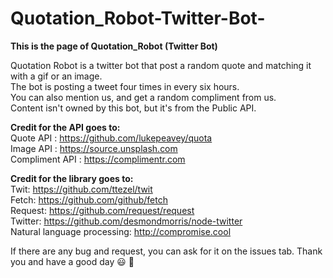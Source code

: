 # Quotation_Robot-Twitter-Bot-
<b>This is the page of Quotation_Robot (Twitter Bot)</b>

Quotation Robot is a twitter bot that post a random quote and matching it with a gif or an image. <br>
The bot is posting a tweet four times in every six hours. <br>
You can also mention us, and get a random compliment from us. <br>
Content isn't owned by this bot, but it's from the Public API. <br>

<b>Credit for the API goes to:</b> <br>
Quote API : https://github.com/lukepeavey/quota <br>
Image API : https://source.unsplash.com <br>
Compliment API : https://complimentr.com <br>

<b>Credit for the library goes to:</b> <br>
Twit: https://github.com/ttezel/twit <br>
Fetch: https://github.com/github/fetch <br>
Request: https://github.com/request/request <br>
Twitter: https://github.com/desmondmorris/node-twitter <br>
Natural language processing: http://compromise.cool 

If there are any bug and request, you can ask for it on the issues tab. Thank you and have a good day 😃 🙏
